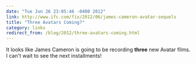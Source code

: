 ```yaml
---
date: "Tue Jun 26 23:05:46 -0400 2012"
link: http://www.ifc.com/fix/2012/06/james-cameron-avatar-sequels
title: "Three Avatars Coming?"
category: links
redirect_from: /blog/2012/three-avatars-coming.html
---
```


It looks like James Cameron is going to be recording **three** new Avatar
films. I can't wait to see the next installments!
